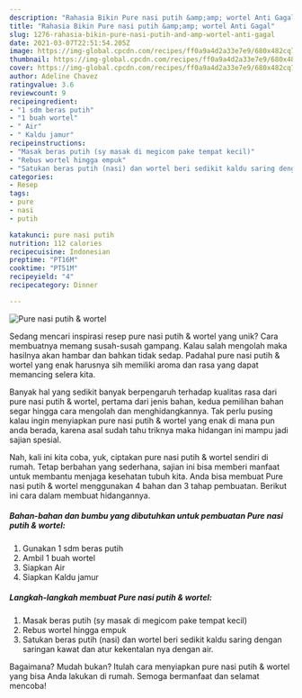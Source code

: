 ```yaml
---
description: "Rahasia Bikin Pure nasi putih &amp;amp; wortel Anti Gagal"
title: "Rahasia Bikin Pure nasi putih &amp;amp; wortel Anti Gagal"
slug: 1276-rahasia-bikin-pure-nasi-putih-and-amp-wortel-anti-gagal
date: 2021-03-07T22:51:54.205Z
image: https://img-global.cpcdn.com/recipes/ff0a9a4d2a33e7e9/680x482cq70/pure-nasi-putih-wortel-foto-resep-utama.jpg
thumbnail: https://img-global.cpcdn.com/recipes/ff0a9a4d2a33e7e9/680x482cq70/pure-nasi-putih-wortel-foto-resep-utama.jpg
cover: https://img-global.cpcdn.com/recipes/ff0a9a4d2a33e7e9/680x482cq70/pure-nasi-putih-wortel-foto-resep-utama.jpg
author: Adeline Chavez
ratingvalue: 3.6
reviewcount: 9
recipeingredient:
- "1 sdm beras putih"
- "1 buah wortel"
- " Air"
- " Kaldu jamur"
recipeinstructions:
- "Masak beras putih (sy masak di megicom pake tempat kecil)"
- "Rebus wortel hingga empuk"
- "Satukan beras putih (nasi) dan wortel beri sedikit kaldu saring dengan saringan kawat dan atur kekentalan nya dengan air."
categories:
- Resep
tags:
- pure
- nasi
- putih

katakunci: pure nasi putih 
nutrition: 112 calories
recipecuisine: Indonesian
preptime: "PT16M"
cooktime: "PT51M"
recipeyield: "4"
recipecategory: Dinner

---
```



![Pure nasi putih &amp; wortel](https://img-global.cpcdn.com/recipes/ff0a9a4d2a33e7e9/680x482cq70/pure-nasi-putih-wortel-foto-resep-utama.jpg)

Sedang mencari inspirasi resep pure nasi putih &amp; wortel yang unik? Cara membuatnya memang susah-susah gampang. Kalau salah mengolah maka hasilnya akan hambar dan bahkan tidak sedap. Padahal pure nasi putih &amp; wortel yang enak harusnya sih memiliki aroma dan rasa yang dapat memancing selera kita.



Banyak hal yang sedikit banyak berpengaruh terhadap kualitas rasa dari pure nasi putih &amp; wortel, pertama dari jenis bahan, kedua pemilihan bahan segar hingga cara mengolah dan menghidangkannya. Tak perlu pusing kalau ingin menyiapkan pure nasi putih &amp; wortel yang enak di mana pun anda berada, karena asal sudah tahu triknya maka hidangan ini mampu jadi sajian spesial.


Nah, kali ini kita coba, yuk, ciptakan pure nasi putih &amp; wortel sendiri di rumah. Tetap berbahan yang sederhana, sajian ini bisa memberi manfaat untuk membantu menjaga kesehatan tubuh kita. Anda bisa membuat Pure nasi putih &amp; wortel menggunakan 4 bahan dan 3 tahap pembuatan. Berikut ini cara dalam membuat hidangannya.

<!--inarticleads1-->

##### Bahan-bahan dan bumbu yang dibutuhkan untuk pembuatan Pure nasi putih &amp; wortel:

1. Gunakan 1 sdm beras putih
1. Ambil 1 buah wortel
1. Siapkan  Air
1. Siapkan  Kaldu jamur




<!--inarticleads2-->

##### Langkah-langkah membuat Pure nasi putih &amp; wortel:

1. Masak beras putih (sy masak di megicom pake tempat kecil)
1. Rebus wortel hingga empuk
1. Satukan beras putih (nasi) dan wortel beri sedikit kaldu saring dengan saringan kawat dan atur kekentalan nya dengan air.




Bagaimana? Mudah bukan? Itulah cara menyiapkan pure nasi putih &amp; wortel yang bisa Anda lakukan di rumah. Semoga bermanfaat dan selamat mencoba!
